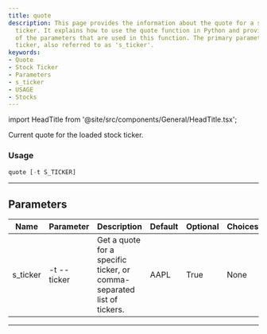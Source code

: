```yaml
---
title: quote
description: This page provides the information about the quote for a specific stock
  ticker. It explains how to use the quote function in Python and provides the details
  of the parameters that are used in this function. The primary parameter is the stock
  ticker, also referred to as 's_ticker'.
keywords:
- Quote
- Stock Ticker
- Parameters
- s_ticker
- USAGE
- Stocks
---
```


import HeadTitle from '@site/src/components/General/HeadTitle.tsx';

<HeadTitle title="stocks /quote - Reference | OpenBB Terminal Docs" />

Current quote for the loaded stock ticker.

### Usage

```python wordwrap
quote [-t S_TICKER]
```

---

## Parameters

| Name | Parameter | Description | Default | Optional | Choices |
| ---- | --------- | ----------- | ------- | -------- | ------- |
| s_ticker | -t  --ticker | Get a quote for a specific ticker, or comma-separated list of tickers. | AAPL | True | None |

---
